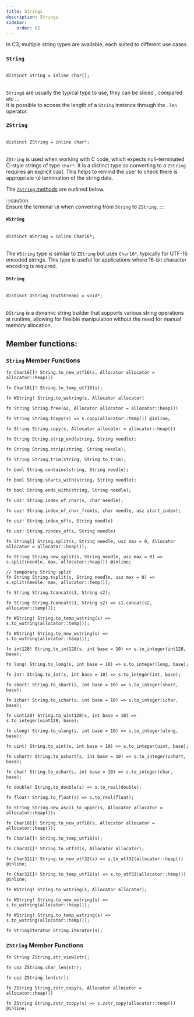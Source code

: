 ```yaml
---
title: Strings
description: Strings
sidebar:
    order: 62
---
```

In C3, multiple string types are available, each suited to different use cases.

### `String`

```c3

distinct String = inline char[];

```
\
`String`s are usually the typical type to use, they can be sliced , compared etc ... \
It is possible to access the length of a `String` instance through the  ` .len  `  operator.


### `ZString`

```c3

distinct ZString = inline char*;
```

\
`ZString` is used when working with C code, which expects null-terminated C-style strings of type `char*`. It is a distinct type so converting to a `ZString` requires an explicit cast. This helps to remind the user to check there is appropriate `\0` termination of the string data. 

The [`ZString` methods](#zstring-member-functions) are outlined below.

:::caution  
Ensure the terminal `\0` when converting from `String` to `ZString`.
:::

#### `WString`

```c3

distinct WString = inline Char16*;
```

\
The `WString` type is similar to `ZString` but uses `Char16*`, typically for UTF-16 encoded strings. This type is useful for applications where 16-bit character encoding is required.

#### `DString`

```c3

distinct DString (OutStream) = void*;
```

\
`DString` is a dynamic string builder that supports various string operations at runtime, allowing for flexible manipulation without the need for manual memory allocation.

## Member functions:

### `String` Member Functions

```c3
fn Char16[]! String.to_new_utf16(s, Allocator allocator = allocator::heap())
```

```c3
fn Char16[]! String.to_temp_utf16(s);
```

```c3
fn WString! String.to_wstring(s, Allocator allocator)
```

```c3 implementation
fn String String.free(&s, Allocator allocator = allocator::heap())
```

```c3 implementation
fn String String.tcopy(s) => s.copy(allocator::temp()) @inline;
```

```c3 implementation
fn String String.copy(s, Allocator allocator = allocator::heap())
```

```c3 implementation
fn String String.strip_end(string, String needle);
```

```c3 implementation
fn String String.strip(string, String needle);
```

```c3 implementation
fn String String.trim(string, String to_trim);
```

```c3 implementation
fn bool String.contains(string, String needle);
```

```c3 implementation
fn bool String.starts_with(string, String needle);
```

```c3 implementation
fn bool String.ends_with(string, String needle);
```
```c3 implementation
fn usz! String.index_of_char(s, char needle);
```

```c3 implementation
fn usz! String.index_of_char_from(s, char needle, usz start_index);
```

```c3 implementation
fn usz! String.index_of(s, String needle)
```

```c3
fn usz! String.rindex_of(s, String needle)
```

```c3 implementation
fn String[] String.split(s, String needle, usz max = 0, Allocator allocator = allocator::heap());
```

```c3 implementation
fn String String.new_split(s, String needle, usz max = 0) => s.split(needle, max, allocator::heap()) @inline;
```

```c3 implementation
// temporary String split
fn String String.tsplit(s, String needle, usz max = 0) => s.split(needle, max, allocator::temp());
```

```c3 implementation
fn String String.tconcat(s1, String s2);
```

```c3 implementation
fn String String.tconcat(s1, String s2) => s1.concat(s2, allocator::temp());
```
```c3 implementation
fn WString! String.to_temp_wstring(s) => s.to_wstring(allocator::temp());
```
```c3 implementation
fn WString! String.to_new_wstring(s) => s.to_wstring(allocator::heap());
```
```c3 implementation
fn int128! String.to_int128(s, int base = 10) => s.to_integer(int128, base);
```
```c3 implementation
fn long! String.to_long(s, int base = 10) => s.to_integer(long, base);
```
```c3 implementation
fn int! String.to_int(s, int base = 10) => s.to_integer(int, base);
```
```c3 implementation
fn short! String.to_short(s, int base = 10) => s.to_integer(short, base);
```
```c3 implementation
fn ichar! String.to_ichar(s, int base = 10) => s.to_integer(ichar, base);
```
```c3 implementation
fn uint128! String.to_uint128(s, int base = 10) => s.to_integer(uint128, base);
```
```c3 implementation
fn ulong! String.to_ulong(s, int base = 10) => s.to_integer(ulong, base);
```
```c3 implementation
fn uint! String.to_uint(s, int base = 10) => s.to_integer(uint, base);
```
```c3 implementation
fn ushort! String.to_ushort(s, int base = 10) => s.to_integer(ushort, base);
```
```c3 implementation
fn char! String.to_uchar(s, int base = 10) => s.to_integer(char, base);
```
```c3 implementation
fn double! String.to_double(s) => s.to_real(double);
```
```c3 implementation
fn float! String.to_float(s) => s.to_real(float);
```
```c3 implementation
fn String String.new_ascii_to_upper(s, Allocator allocator = allocator::heap());
```

```c3 implementation
fn Char16[]! String.to_new_utf16(s, Allocator allocator = allocator::heap());
```

```c3 implementation
fn Char16[]! String.to_temp_utf16(s);
```

```c3 implementation
fn Char32[]! String.to_utf32(s, Allocator allocator);
```

```c3 implementation
fn Char32[]! String.to_new_utf32(s) => s.to_utf32(allocator::heap()) @inline;
```

```c3 implementation
fn Char32[]! String.to_temp_utf32(s) => s.to_utf32(allocator::temp()) @inline;
```

```c3 implementation
fn WString! String.to_wstring(s, Allocator allocator);
```

```c3
fn WString! String.to_new_wstring(s) => s.to_wstring(allocator::heap());
```
```c3
fn WString! String.to_temp_wstring(s) => s.to_wstring(allocator::temp());
```
```c3
fn StringIterator String.iterator(s);
```

### `ZString` Member Functions

```c3 implementation
fn String ZString.str_view(str);
```

```c3 implementation
fn usz ZString.char_len(str);
```

```c3 implementation
fn usz ZString.len(str);

```
```c3 implementation
fn ZString String.zstr_copy(s, Allocator allocator = allocator::heap())
```
```c3 implementation
fn ZString String.zstr_tcopy(s) => s.zstr_copy(allocator::temp()) @inline;
```

